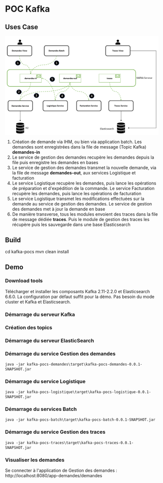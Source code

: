 # POC Kafka

## Uses Case

<img src="/pocs/screenshots/archi.PNG" width="600" align="center">

<ol>
  <li>Création de demande via IHM, ou bien via application batch. Les demandes sont enregistrées dans la file de message (Topic Kafka) <b>demandes-in</b></li>
  <li>Le service de gestion des demandes recupère les demandes depuis la file puis enregistre les demandes en bases</li>
  <li>Le service de gestion des demandes transmet la nouvelle demande, via la file de message <b>demandes-out</b>, aux services Logistique et facturation</li>
  <li>Le service Logistique recupère les demandes, puis lance les opérations de préparation et d'expédition de la commande. Le service Facturation recupère les demandes, puis lance les opérations de facturation</li>
  <li>Le service Logistique transmet les modifications effectuées sur la demande au service de gestion des demandes. Le service de gestion des demandes met à jour la demande en base</li>
  <li>De manière transverse, tous les modules envoient des traces dans la file de message dédiée <b>traces</b>. Puis le module de gestion des traces les récupère puis les sauvegarde dans une base Elasticsearch</li>
</ol>

## Build

cd kafka-pocs
mvn clean install

## Demo

### Download tools

Télécharger et installer les composants Kafka 2.11-2.2.0 et Elasticsearch 6.6.0. La configuration par défaut suffit pour la démo. Pas besoin du mode cluster et Kafka et Elasticsearch.

### Démarrage du serveur Kafka

### Création des topics

### Démarrage du serveur ElasticSearch

### Démarrage du service Gestion des demandes

```
java -jar kafka-pocs-demandes\target\kafka-pocs-demandes-0.0.1-SNAPSHOT.jar
```

### Démarrage du service Logistique

```
java -jar kafka-pocs-logistique\target\kafka-pocs-logistique-0.0.1-SNAPSHOT.jar
```

### Démarrage du services Batch

```
java -jar kafka-pocs-batch\target\kafka-pocs-batch-0.0.1-SNAPSHOT.jar
```

### Démarrage du service Gestion des traces

```
java -jar kafka-pocs-traces\target\kafka-pocs-traces-0.0.1-SNAPSHOT.jar
```

### Visualiser les demandes

Se connecter à l'application de Gestion des demandes : http://localhost:8080/app-demandes/demandes


